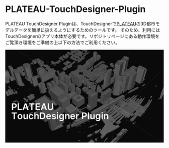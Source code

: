 # PLATEAU-TouchDesigner-Plugin

PLATEAU TouchDesigner Pluginは、TouchDesignerで[PLATEAU](https://www.mlit.go.jp/plateau/)の3D都市モデルデータを簡単に扱えるようにするためのツールです。
そのため、利用にはTouchDesignerのアプリ本体が必要です。リポジトリページにある動作環境をご覧頂き環境をご準備の上以下の方法でご利用ください。

![Cover Image](resources/cover.png)
